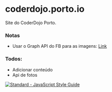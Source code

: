 # coderdojo.porto.io
Site do CoderDojo Porto.

### Notas
 * Usar o Graph API do FB para as imagens: [Link](https://developers.facebook.com/docs/graph-api/reference/v2.8/album/photos)

### Todos:
 * Adicionar conteúdo
 * Api de fotos

 [![Standard - JavaScript Style Guide](https://cdn.rawgit.com/feross/standard/master/badge.svg)](https://github.com/feross/standard)
